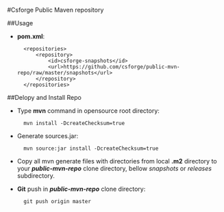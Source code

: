 #Csforge Public Maven repository

##Usage

- **pom.xml**:

		<repositories>
		    <repository>
		        <id>csforge-snapshots</id>
		        <url>https://github.com/csforge/public-mvn-repo/raw/master/snapshots</url>
		    </repository>
	 	</repositories> 

##Delopy and Install Repo

- Type **mvn** command in opensource root directory:

		mvn install -DcreateChecksum=true

- Generate sources.jar:

		mvn source:jar install -DcreateChecksum=true

- Copy all mvn generate files with directories from local **.m2** directory to your  ***public-mvn-repo*** clone directory, bellow *snapshots* or *releases* subdirectory.

- **Git** push in ***public-mvn-repo*** clone directory:

		git push origin master
	  
